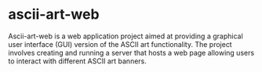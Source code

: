 # ascii-art-web
Ascii-art-web is a web application project aimed at providing a graphical user interface (GUI) version of the ASCII art functionality. The project involves creating and running a server that hosts a web page allowing users to interact with different ASCII art banners.
